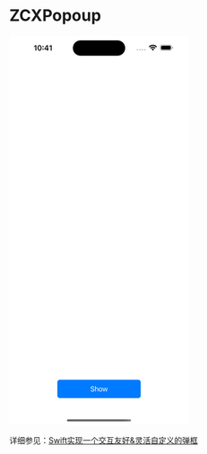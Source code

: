 # ZCXPopoup

![](https://github.com/jixuqianxing/ZCXPopoup/blob/main/Images/popup.gif)

详细参见：[Swift实现一个交互友好&灵活自定义的弹框](https://www.jianshu.com/p/f53695ebc829)
